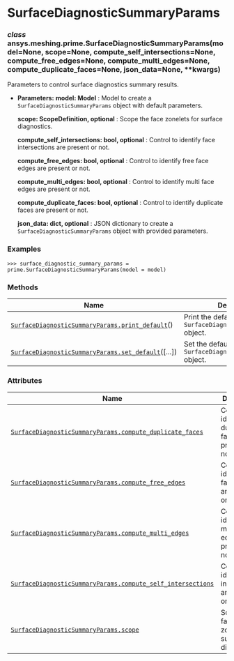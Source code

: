 # SurfaceDiagnosticSummaryParams

<a id="ansys.meshing.prime.SurfaceDiagnosticSummaryParams"></a>

### *class* ansys.meshing.prime.SurfaceDiagnosticSummaryParams(model=None, scope=None, compute_self_intersections=None, compute_free_edges=None, compute_multi_edges=None, compute_duplicate_faces=None, json_data=None, \*\*kwargs)

Parameters to control surface diagnostics summary results.

* **Parameters:**
  **model: Model**
  : Model to create a `SurfaceDiagnosticSummaryParams` object with default parameters.

  **scope: ScopeDefinition, optional**
  : Scope the face zonelets for surface diagnostics.

  **compute_self_intersections: bool, optional**
  : Control to identify face intersections are present or not.

  **compute_free_edges: bool, optional**
  : Control to identify free face edges are present or not.

  **compute_multi_edges: bool, optional**
  : Control to identify multi face edges are present or not.

  **compute_duplicate_faces: bool, optional**
  : Control to identify duplicate faces are present or not.

  **json_data: dict, optional**
  : JSON dictionary to create a `SurfaceDiagnosticSummaryParams` object with provided parameters.

### Examples

```pycon
>>> surface_diagnostic_summary_params = prime.SurfaceDiagnosticSummaryParams(model = model)
```

<!-- !! processed by numpydoc !! -->

### Methods

| Name | Description |
|--------------------------------------------------------------------------------------------------------------------------------------------------------------------------------------------|------------------------------------------------------------------------|
| [`SurfaceDiagnosticSummaryParams.print_default`](ansys.meshing.prime.SurfaceDiagnosticSummaryParams.print_default.md#ansys.meshing.prime.SurfaceDiagnosticSummaryParams.print_default)()   | Print the default values of `SurfaceDiagnosticSummaryParams` object.   |
| [`SurfaceDiagnosticSummaryParams.set_default`](ansys.meshing.prime.SurfaceDiagnosticSummaryParams.set_default.md#ansys.meshing.prime.SurfaceDiagnosticSummaryParams.set_default)([...])    | Set the default values of the `SurfaceDiagnosticSummaryParams` object. |

### Attributes

| Name | Description |
|-------------------------------------------------------------------------------------------------------------------------------------------------------------------------------------------------------------------------------|------------------------------------------------------------|
| [`SurfaceDiagnosticSummaryParams.compute_duplicate_faces`](ansys.meshing.prime.SurfaceDiagnosticSummaryParams.compute_duplicate_faces.md#ansys.meshing.prime.SurfaceDiagnosticSummaryParams.compute_duplicate_faces)          | Control to identify duplicate faces are present or not.    |
| [`SurfaceDiagnosticSummaryParams.compute_free_edges`](ansys.meshing.prime.SurfaceDiagnosticSummaryParams.compute_free_edges.md#ansys.meshing.prime.SurfaceDiagnosticSummaryParams.compute_free_edges)                         | Control to identify free face edges are present or not.    |
| [`SurfaceDiagnosticSummaryParams.compute_multi_edges`](ansys.meshing.prime.SurfaceDiagnosticSummaryParams.compute_multi_edges.md#ansys.meshing.prime.SurfaceDiagnosticSummaryParams.compute_multi_edges)                      | Control to identify multi face edges are present or not.   |
| [`SurfaceDiagnosticSummaryParams.compute_self_intersections`](ansys.meshing.prime.SurfaceDiagnosticSummaryParams.compute_self_intersections.md#ansys.meshing.prime.SurfaceDiagnosticSummaryParams.compute_self_intersections) | Control to identify face intersections are present or not. |
| [`SurfaceDiagnosticSummaryParams.scope`](ansys.meshing.prime.SurfaceDiagnosticSummaryParams.scope.md#ansys.meshing.prime.SurfaceDiagnosticSummaryParams.scope)                                                                | Scope the face zonelets for surface diagnostics.           |
<!-- vale on -->